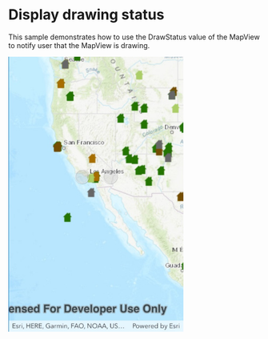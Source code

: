 # Display drawing status

This sample demonstrates how to use the DrawStatus value of the MapView to notify user that the MapView is drawing.

<img src="DisplayDrawingStatus.jpg" width="350"/>
